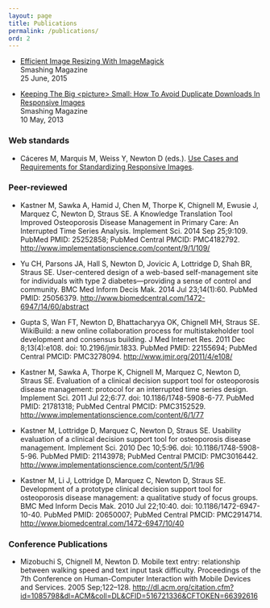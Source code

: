 ```yaml
---
layout: page
title: Publications
permalink: /publications/
ord: 2
---
```


* 	[Efficient Image Resizing With ImageMagick](http://www.smashingmagazine.com/2015/06/25/efficient-image-resizing-with-imagemagick/)  
Smashing Magazine  
25 June, 2015

* [Keeping The Big &lt;picture&gt; Small: How To Avoid Duplicate Downloads In Responsive Images](http://www.smashingmagazine.com/2013/05/10/how-to-avoid-duplicate-downloads-in-responsive-images/)  
Smashing Magazine  
10 May, 2013

### Web standards

* Cáceres M, Marquis M, Weiss Y, Newton D (eds.). [Use Cases and Requirements for Standardizing Responsive Images](http://www.w3.org/TR/respimg-usecases/).

### Peer-reviewed

* Kastner M, Sawka A, Hamid J, Chen M, Thorpe K, Chignell M, Ewusie J, Marquez C, Newton D, Straus SE. A Knowledge Translation Tool Improved Osteoporosis Disease Management in Primary Care: An Interrupted Time Series Analysis. Implement Sci. 2014 Sep 25;9:109. PubMed PMID: 25252858; PubMed Central PMCID: PMC4182792. <http://www.implementationscience.com/content/9/1/109/>

* Yu CH, Parsons JA, Hall S, Newton D, Jovicic A, Lottridge D, Shah BR, Straus SE. User-centered design of a web-based self-management site for individuals with type 2 diabetes—providing a sense of control and community. BMC Med Inform Decis Mak. 2014 Jul 23;14(1):60. PubMed PMID: 25056379. <http://www.biomedcentral.com/1472-6947/14/60/abstract>

* Gupta S, Wan FT, Newton D, Bhattacharyya OK, Chignell MH, Straus SE. WikiBuild: a new online collaboration process for multistakeholder tool development and consensus building. J Med Internet Res. 2011 Dec 8;13(4):e108. doi: 10.2196/jmir.1833. PubMed PMID: 22155694; PubMed Central PMCID: PMC3278094. <http://www.jmir.org/2011/4/e108/>

* Kastner M, Sawka A, Thorpe K, Chignell M, Marquez C, Newton D, Straus SE. Evaluation of a clinical decision support tool for osteoporosis disease management: protocol for an interrupted time series design. Implement Sci. 2011 Jul 22;6:77. doi: 10.1186/1748-5908-6-77. PubMed PMID: 21781318; PubMed Central PMCID: PMC3152529. <http://www.implementationscience.com/content/6/1/77>

* Kastner M, Lottridge D, Marquez C, Newton D, Straus SE. Usability evaluation of a clinical decision support tool for osteoporosis disease management. Implement Sci. 2010 Dec 10;5:96. doi: 10.1186/1748-5908-5-96. PubMed PMID: 21143978; PubMed Central PMCID: PMC3016442. <http://www.implementationscience.com/content/5/1/96>

* Kastner M, Li J, Lottridge D, Marquez C, Newton D, Straus SE. Development of a prototype clinical decision support tool for osteoporosis disease management: a qualitative study of focus groups. BMC Med Inform Decis Mak. 2010 Jul 22;10:40. doi: 10.1186/1472-6947-10-40. PubMed PMID: 20650007; PubMed Central PMCID: PMC2914714. <http://www.biomedcentral.com/1472-6947/10/40>

### Conference Publications

* Mizobuchi S, Chignell M, Newton D. Mobile text entry: relationship between walking speed and text input task difficulty. Proceedings of the 7th Conference on Human-Computer Interaction with Mobile Devices and Services. 2005 Sep;122–128. <http://dl.acm.org/citation.cfm?id=1085798&dl=ACM&coll=DL&CFID=516721336&CFTOKEN=66392616>
